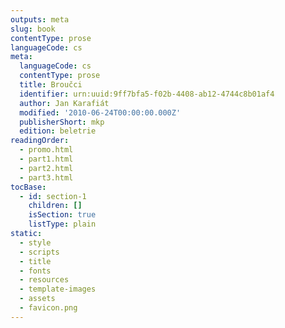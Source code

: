 ```yaml
---
outputs: meta
slug: book
contentType: prose
languageCode: cs
meta:
  languageCode: cs
  contentType: prose
  title: Broučci
  identifier: urn:uuid:9ff7bfa5-f02b-4408-ab12-4744c8b01af4
  author: Jan Karafiát
  modified: '2010-06-24T00:00:00.000Z'
  publisherShort: mkp
  edition: beletrie
readingOrder:
  - promo.html
  - part1.html
  - part2.html
  - part3.html
tocBase:
  - id: section-1
    children: []
    isSection: true
    listType: plain
static:
  - style
  - scripts
  - title
  - fonts
  - resources
  - template-images
  - assets
  - favicon.png
---
```

